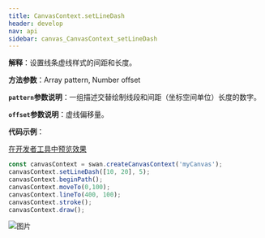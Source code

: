```yaml
---
title: CanvasContext.setLineDash
header: develop
nav: api
sidebar: canvas_CanvasContext_setLineDash
---
```

 
**解释**：设置线条虚线样式的间距和长度。

**方法参数**：Array pattern, Number offset

**`pattern`参数说明**：一组描述交替绘制线段和间距（坐标空间单位）长度的数字。 

**`offset`参数说明**：虚线偏移量。

**代码示例**：

<a href="swanide://fragment/a0f3e795134820d54777817b4240fdbb1573721214224" title="在开发者工具中预览效果" target="_self">在开发者工具中预览效果</a>

```js
const canvasContext = swan.createCanvasContext('myCanvas');
canvasContext.setLineDash([10, 20], 5);
canvasContext.beginPath();
canvasContext.moveTo(0,100);
canvasContext.lineTo(400, 100);
canvasContext.stroke();
canvasContext.draw();
```

![图片](../../../../img/api/canvas/setLineDash.png)

